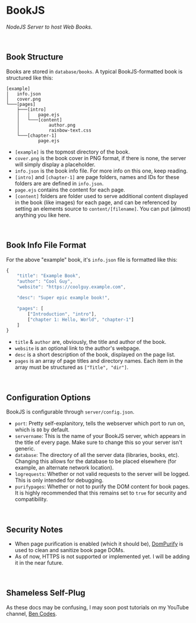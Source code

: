 # BookJS
*NodeJS Server to host Web Books.*

<br>

## Book Structure
Books are stored in `database/books`. A typical BookJS-formatted book is structured like this:
```
[example]
│   info.json
│   cover.png
└───[pages]
    ├───[intro]
    │   │   page.ejs
    │   └───[content]
    │           author.png
    │           rainbow-text.css
    └───[chapter-1]
            page.ejs
```
- `[example]` is the topmost directory of the book.
- `cover.png` is the book cover in PNG format, if there is none, the server will simply display a placeholder.
- `info.json` is the book info file. For more info on this one, keep reading.
- `[intro]` and `[chapter-1]` are page folders, names and IDs for these folders are are defined in `info.json`.
- `page.ejs` contains the content for each page.
- `[content]` folders are folder used to serve additional content displayed in the book (like images) for each page, and can be referenced by setting an elements source to `content/[filename]`. You can put (almost) anything you like here.

<br>

## Book Info File Format
For the above "example" book, it's `info.json` file is formatted like this:
```javascript
{
    "title": "Example Book",
    "author": "Cool Guy",
    "website": "https://coolguy.example.com",

    "desc": "Super epic example book!",

    "pages": [
        ["Introduction", "intro"],
        ["chapter 1: Hello, World", "chapter-1"]
    ]
}
```
- `title` & `author` are, obviously, the title and author of the book.
- `website` is an optional link to the author's webpage.
- `desc` is a short description of the book, displayed on the page list.
- `pages` is an array of page titles and directory names. Each item in the array must be structured as `["Title", "dir"]`.

<br>

## Configuration Options
BookJS is configurable through `server/config.json`.
- `port`: Pretty self-explanitory, tells the webserver which port to run on, which is `80` by default.
- `servername`: This is the name of your BookJS server, which appears in the title of every page. Make sure to change this so your server isn't generic.
- `database`: The directory of all the server data (libraries, books, etc). Changing this allows for the database to be placed elsewhere (for example, an alternate network location).
- `logrequests`: Whether or not valid requests to the server will be logged. This is only intended for debugging.
- `purifypages`: Whether or not to purify the DOM content for book pages. It is highly recommended that this remains set to `true` for security and compatibility.

<br>

## Security Notes
- When page purification is enabled (which it should be), [DomPurify](https://github.com/cure53/DOMPurify) is used to clean and sanitize book page DOMs.
- As of now, HTTPS is not supported or implemented yet. I will be adding it in the near future.

<br>

## Shameless Self-Plug
As these docs may be confusing, I may soon post tutorials on my YouTube channel, [Ben Codes](https://www.youtube.com/channel/UCZ0SO5pj7U3TfCmZqvuAG6Q).